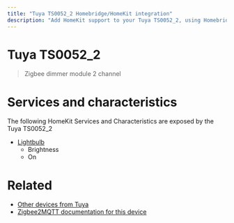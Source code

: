 ```yaml
---
title: "Tuya TS0052_2 Homebridge/HomeKit integration"
description: "Add HomeKit support to your Tuya TS0052_2, using Homebridge, Zigbee2MQTT and homebridge-z2m."
---
```

<!---
This file has been GENERATED using src/docgen/docgen.ts
DO NOT EDIT THIS FILE MANUALLY!
-->
# Tuya TS0052_2
> Zigbee dimmer module 2 channel


# Services and characteristics
The following HomeKit Services and Characteristics are exposed by
the Tuya TS0052_2

* [Lightbulb](../../light.md)
  * Brightness
  * On


# Related
* [Other devices from Tuya](../index.md#tuya)
* [Zigbee2MQTT documentation for this device](https://www.zigbee2mqtt.io/devices/TS0052_2.html)